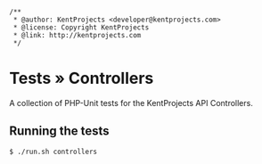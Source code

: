 ```
/**
 * @author: KentProjects <developer@kentprojects.com>
 * @license: Copyright KentProjects
 * @link: http://kentprojects.com
 */
```

# Tests &raquo; Controllers

A collection of PHP-Unit tests for the KentProjects API Controllers.

## Running the tests

```bash
$ ./run.sh controllers
```